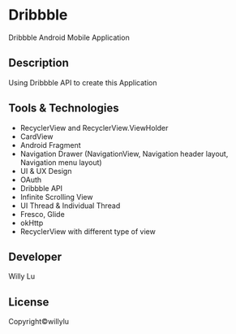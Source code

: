 # Dribbble
Dribbble Android Mobile Application 

## Description
Using Dribbble API to create this Application

## Tools & Technologies
* RecyclerView and RecyclerView.ViewHolder
* CardView
* Android Fragment
* Navigation Drawer (NavigationView, Navigation header layout, Navigation menu layout)
* UI & UX Design
* OAuth
* Dribbble API
* Infinite Scrolling View
* UI Thread & Individual Thread
* Fresco, Glide
* okHttp 
* RecyclerView with different type of view

## Developer
Willy Lu

## License
Copyright©willylu
